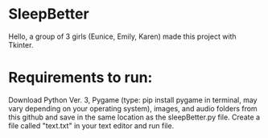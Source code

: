 # SleepBetter
Hello, a group of 3 girls (Eunice, Emily, Karen) made this project with Tkinter. 
# Requirements to run: 
Download Python Ver. 3, Pygame (type: pip install pygame in terminal, may vary depending on your operating system), images, and audio folders from this github and save in the same location as the sleepBetter.py file.
Create a file called "text.txt" in your text editor and run file.


